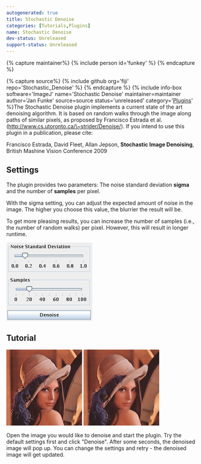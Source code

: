 ```yaml
---
autogenerated: true
title: Stochastic Denoise
categories: [Tutorials,Plugins]
name: Stochastic Denoise
dev-status: Unreleased
support-status: Unreleased
---
```


{% capture maintainer%}
{% include person id='funkey' %}
{% endcapture %}

{% capture source%}
{% include github org='fiji' repo='Stochastic_Denoise' %}
{% endcapture %}
{% include info-box software='ImageJ' name='Stochastic Denoise' maintainer=maintainer author='Jan Funke' source=source status='unreleased' category='[Plugins](/plugin-index)' %}The Stochastic Denoise plugin implements a current state of the art denoising algorithm. It is based on random walks through the image along paths of similar pixels, as proposed by Francisco Estrada et al. (http://www.cs.utoronto.ca/\~strider/Denoise/). If you intend to use this plugin in a publication, please cite:

Francisco Estrada, David Fleet, Allan Jepson, <b>Stochastic Image Denoising</b>, British Mashine Vision Conference 2009

## Settings

The plugin provides two parameters: The noise standard deviation <b>sigma</b> and the number of <b>samples</b> per pixel.

With the sigma setting, you can adjust the expected amount of noise in the image. The higher you choose this value, the blurrier the result will be.

To get more pleasing results, you can increase the number of samples (i.e., the number of random walks) per pixel. However, this will result in longer runtime.

![](/media/asd-1.jpg)

## Tutorial

![](/media/lena-small.jpg) ![](/media/denoised-lena-small.jpg)

Open the image you would like to denoise and start the plugin. Try the default settings first and click "Denoise". After some seconds, the denoised image will pop up. You can change the settings and retry - the denoised image will get updated.

 
